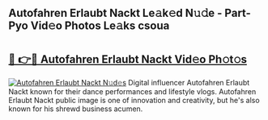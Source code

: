 ## Autofahren Erlaubt Nackt Le𝚊k𝚎d N𝚞𝚍e - Part-Pyo Vid𝚎o Photos Le𝚊ks csoua

# <h2><a href="http://fb1vpqq.evod.top/?m=Autofahren+Erlaubt+Nackt">🔗 👉🔴 Autofahren Erlaubt Nackt Vid𝚎o Ph𝚘t𝚘s</a></h2>

[![Autofahren Erlaubt Nackt N𝚞d𝚎s](https://i.imgur.com/8V9OHl7.gif)](http://fb1vpqq.evod.top/?m=Autofahren+Erlaubt+Nackt)
Digital influencer Autofahren Erlaubt Nackt known for their dance performances and lifestyle vlogs. Autofahren Erlaubt Nackt public image is one of innovation and creativity, but he's also known for his shrewd business acumen. 
